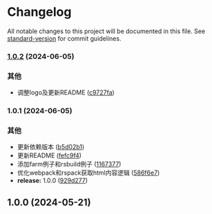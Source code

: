 # Changelog

All notable changes to this project will be documented in this file. See [standard-version](https://github.com/conventional-changelog/standard-version) for commit guidelines.

### [1.0.2](https://github.com/renzp94/unplugin-build-info/compare/v1.0.1...v1.0.2) (2024-06-05)


### 其他

* 调整logo及更新README ([c9727fa](https://github.com/renzp94/unplugin-build-info/commit/c9727facb6cbd555f0d93423ebf6d694c4ad876a))

### 1.0.1 (2024-06-05)


### 其他

* 更新依赖版本 ([b5d02b1](https://github.com/renzp94/unplugin-build-info/commit/b5d02b170e33441657d843df0434c24ef48e5f30))
* 更新README ([fefc9f4](https://github.com/renzp94/unplugin-build-info/commit/fefc9f45729c3d09ab4252a26e1afdc885c16b48))
* 添加farm例子和rsbuild例子 ([1167377](https://github.com/renzp94/unplugin-build-info/commit/11673777f2793823257d591243d48fe79a72a94b))
* 优化webpack和rspack获取html内容逻辑 ([586f6e7](https://github.com/renzp94/unplugin-build-info/commit/586f6e755eae879596584dbd129c338bab01476e))
* **release:** 1.0.0 ([929d277](https://github.com/renzp94/unplugin-build-info/commit/929d27770562a0a8a24705875437e0b07da0a77d))

## 1.0.0 (2024-05-21)
